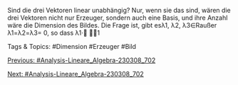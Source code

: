 Sind die drei Vektoren linear unabhängig? Nur, wenn sie das sind, wären die drei Vektoren nicht nur
Erzeuger, sondern auch eine Basis, und ihre Anzahl wäre die Dimension des Bildes. Die Frage ist, gibt
esλ1, λ2, λ3∈Raußer λ1=λ2=λ3= 0, so dass
λ1·
1

   Tags & Topics:
   #Dimension
   #Erzeuger
   #Bild

[Previous: #Analysis-Lineare_Algebra-230308_702](Analysis-Lineare_Algebra-230308_702.md)

[Next: #Analysis-Lineare_Algebra-230308_702](Analysis-Lineare_Algebra-230308_702.md)